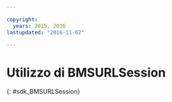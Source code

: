 ```yaml
---

copyright:
  years: 2015, 2016
lastupdated: "2016-11-02"

---
```

# Utilizzo di BMSURLSession
{: #sdk_BMSURLSession}

